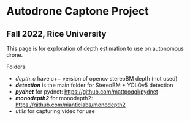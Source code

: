 # Autodrone Captone Project

## Fall 2022, Rice University

This page is for exploration of depth estimation to use on autonomous drone.

Folders:
- *depth_c* have c++ version of opencv stereoBM depth (not used)
- ***detection*** is the main folder for StereoBM + YOLOv5 detection
- ***pydnet*** for pydnet: https://github.com/mattpoggi/pydnet
- ***monodepth2*** for monodepth2: https://github.com/nianticlabs/monodepth2
- *utils* for capturing video for use
